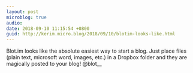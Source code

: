 ```yaml
---
layout: post
microblog: true
audio: 
date: 2018-09-10 11:15:54 +0800
guid: http://kerim.micro.blog/2018/09/10/blotim-looks-like.html
---
```

Blot.im looks like the absolute easiest way to start a blog. Just place files (plain text, microsoft word, images, etc.) in a Dropbox folder and they are magically posted to your blog! @blot__
